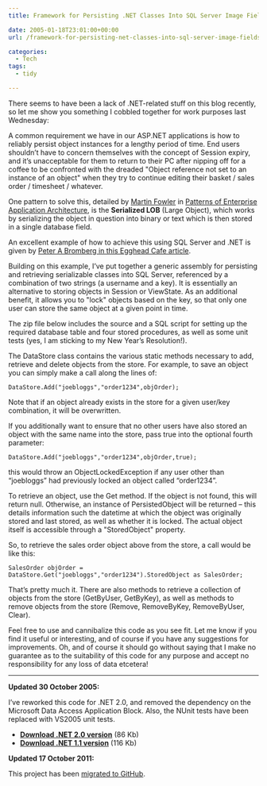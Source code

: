 ```yaml
---
title: Framework for Persisting .NET Classes Into SQL Server Image Fields, With Locking Ability

date: 2005-01-18T23:01:00+00:00
url: /framework-for-persisting-net-classes-into-sql-server-image-fields-with-locking-ability/

categories:
  - Tech
tags:
  - tidy

---
```

<!--kg-card-begin: html-->

There seems to have been a lack of .NET-related stuff on this blog recently, so let me show you something I cobbled together for work purposes last Wednesday:

A common requirement we have in our ASP.NET applications is how to reliably persist object instances&nbsp;for a lengthy period of time. End users shouldn&#8217;t have to concern themselves with the concept of Session expiry, and it&#8217;s unacceptable for them to return to their PC after nipping off for a coffee to be confronted with the dreaded "Object reference not set to an instance of an object" when they try to continue editing their basket / sales order / timesheet / whatever.

One pattern to solve this, detailed by [Martin Fowler][1] in [Patterns of Enterprise Application Architecture][2], is the **Serialized LOB** (Large Object), which works by serializing the object in question into binary or text which is then stored in a single database field.

An excellent example of how to achieve this using SQL Server and .NET is given by [Peter A Bromberg in this Egghead Cafe article][3].

Building on this example, I&#8217;ve put together a generic assembly for persisting and retrieving serializable classes into SQL Server, referenced by a combination of two strings (a username and a key). It is essentially an alternative to storing objects in Session or ViewState. As an additional benefit, it allows you to "lock" objects based on the key, so that only one user can store the same object at a given point in time.

The zip file below includes the source and a SQL script for setting up the required database table and four stored procedures, as well as some unit tests (yes, I am sticking to my New Year&#8217;s Resolution!).

The DataStore class contains the&nbsp;various static methods necessary to&nbsp;add, retrieve and delete objects from the store. For example, to save an object you can simply make a call along the lines of:

    DataStore.Add("joebloggs","order1234",objOrder);  

Note that if an object already exists in the store for a given user/key combination, it will be overwritten.

If you additionally want to ensure that no other users have also stored an object with the same name into the store, pass true into the optional fourth parameter:

    DataStore.Add("joebloggs","order1234",objOrder,true);  

this would throw an ObjectLockedException if any user other than &#8220;joebloggs&#8221; had previously locked an object called &#8220;order1234&#8221;.

To retrieve an object, use the Get method. If the object is not found, this will return null. Otherwise, an instance of PersistedObject will be returned &#8211; this details information such&nbsp;the datetime at which the object was originally stored and last stored, as well as whether it is locked. The actual object itself is accessible through a "StoredObject" property.

So, to retrieve the sales order object above from the store, a call would be like this:

    SalesOrder objOrder = DataStore.Get("joebloggs","order1234").StoredObject as SalesOrder;  

That&#8217;s pretty much it. There are also methods to retrieve a collection of objects from the store (GetByUser, GetByKey), as well as methods to remove objects from the store (Remove, RemoveByKey, RemoveByUser, Clear).

Feel free to use and cannibalize this code as you see fit. Let me know if you find it useful or interesting, and of course if you have any suggestions for improvements. Oh, and of course it should go without saying that I make no guarantee as to the suitability of this code for any purpose and accept no responsibility for any loss of data etcetera!

* * *

**Updated 30 October 2005:**

I&#8217;ve reworked this code for .NET 2.0, and removed the dependency on the Microsoft Data Access Application Block. Also, the NUnit tests have been replaced with VS2005 unit tests.

  * [**Download .NET 2.0 version**][4] (86 Kb)
  * [**Download .NET 1.1 version**][5] (116 Kb)

**Updated 17 October 2011:**

This project has been [migrated to GitHub][6].

<!--kg-card-end: html-->

 [1]: http://www.martinfowler.com
 [2]: http://www.amazon.co.uk/exec/obidos/ASIN/0321127420
 [3]: http://www.eggheadcafe.com/articles/20020929.asp
 [4]: https://blog.iannelson.uk/content/images/iannelsondatastorage20.zip
 [5]: https://blog.iannelson.uk/content/images/iannelsondatastorage10.zip
 [6]: https://github.com/ianfnelson/DataStorage